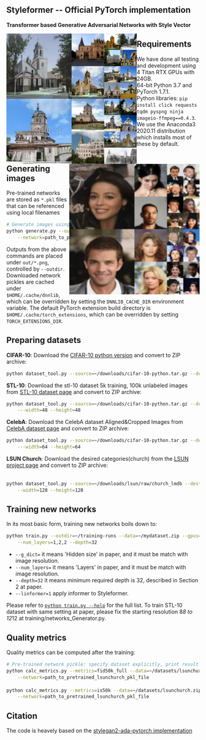 ## Styleformer -- Official PyTorch implementation

**Transformer based Generative Adversarial Networks with Style Vector**<br>

<div align="center">
  <img src="docs/lsun_church_generated.png" style="float:left" width="340px">
  <img src="docs/celebA_generated.png" style="float:right" width="340px">
</div>


## Requirements

* We have done all testing and development using 4 Titan RTX GPUs with 24GB.
* 64-bit Python 3.7 and PyTorch 1.7.1. 
* Python libraries: `pip install click requests tqdm pyspng ninja imageio-ffmpeg==0.4.3`.  We use the Anaconda3 2020.11 distribution which installs most of these by default.


## Generating images

Pre-trained networks are stored as `*.pkl` files that can be referenced using local filenames

```.bash
# Generate images using pretrained_weight 
python generate.py --outdir=out --seeds=100-105 \
    --network=path_to_pkl_file
```

Outputs from the above commands are placed under `out/*.png`, controlled by `--outdir`. Downloaded network pickles are cached under `$HOME/.cache/dnnlib`, which can be overridden by setting the `DNNLIB_CACHE_DIR` environment variable. The default PyTorch extension build directory is `$HOME/.cache/torch_extensions`, which can be overridden by setting `TORCH_EXTENSIONS_DIR`.


## Preparing datasets


**CIFAR-10**: Download the [CIFAR-10 python version](https://www.cs.toronto.edu/~kriz/cifar.html) and convert to ZIP archive:

```.bash
python dataset_tool.py --source=~/downloads/cifar-10-python.tar.gz --dest=~/datasets/cifar10.zip
```

**STL-10**: Download the stl-10 dataset 5k training, 100k unlabeled images from [STL-10 dataset page](https://cs.stanford.edu/~acoates/stl10/) and convert to ZIP archive:

```.bash
python dataset_tool.py --source=~/downloads/cifar-10-python.tar.gz --dest=~/datasets/stl10.zip \
    ---width=48 --height=48
```

**CelebA**: Download the CelebA dataset Aligned&Cropped Images from [CelebA dataset page](http://mmlab.ie.cuhk.edu.hk/projects/CelebA.html) and convert to ZIP archive:

```.bash
python dataset_tool.py --source=~/downloads/cifar-10-python.tar.gz --dest=~/datasets/stl10.zip \
    ---width=64 --height=64
```


**LSUN Church**: Download the desired categories(church) from the [LSUN project page](https://www.yf.io/p/lsun/) and convert to ZIP archive:

```.bash

python dataset_tool.py --source=~/downloads/lsun/raw/church_lmdb --dest=~/datasets/lsunchurch.zip \
    --width=128 --height=128
```



## Training new networks

In its most basic form, training new networks boils down to:

```.bash
python train.py --outdir=~/training-runs --data=~/mydataset.zip --gpus=1 --batch=32 --cfg=cifar --g_dict=256,64,16 \
    --num_layers=1,2,2 --depth=32
```

* `--g_dict=` it means 'Hidden size' in paper, and it must be match with image resolution.
* `--num_layers=` it means 'Layers' in paper, and it must be match with image resolution.
* `--depth=32` it means minimum required depth is 32, described in Section 2 at paper.
* `--linformer=1` apply informer to Styleformer.

Please refer to [`python train.py --help`](./docs/train-help.txt) for the full list. 
To train STL-10 dataset with same setting at paper, please fix the starting resolution 8*8 to 12*12 at training/networks_Generator.py.



## Quality metrics

Quality metrics can be computed after the training:

```.bash
# Pre-trained network pickle: specify dataset explicitly, print result to stdout.
python calc_metrics.py --metrics=fid50k_full --data=~/datasets/lsunchurch.zip \
    --network=path_to_pretrained_lsunchurch_pkl_file
    
python calc_metrics.py --metrics=is50k --data=~/datasets/lsunchurch.zip \
    --network=path_to_pretrained_lsunchurch_pkl_file    
```

## Citation




The code is heavely based on the [stylegan2-ada-pytorch implementation](https://github.com/NVlabs/stylegan2-ada-pytorch)


